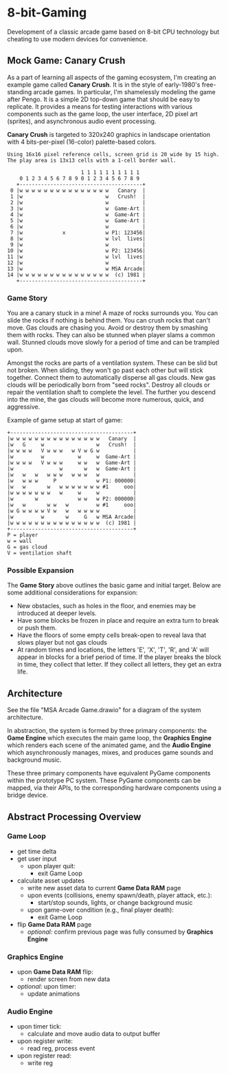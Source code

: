 # 8-bit-Gaming
Development of a classic arcade game based on 8-bit CPU technology but cheating to use modern devices for convenience.

## Mock Game: **Canary Crush**

As a part of learning all aspects of the gaming ecosystem, I'm creating an example game called **Canary Crush**. It is in the style of early-1980's free-standing arcade games. In particular, I'm shamelessly modeling the game after Pengo. It is a simple 2D top-down game that should be easy to replicate. It provides a means for testing interactions with various components such as the game loop, the user interface, 2D pixel art (sprites), and asynchronous audio event processing.

**Canary Crush** is targeted to 320x240 graphics in landscape orientation with 4 bits-per-pixel (16-color) palette-based colors.

    Using 16x16 pixel reference cells, screen grid is 20 wide by 15 high.
    The play area is 13x13 cells with a 1-cell border wall.

                            1 1 1 1 1 1 1 1 1 1
        0 1 2 3 4 5 6 7 8 9 0 1 2 3 4 5 6 7 8 9
       +----------------------------------------+
     0 |w w w w w w w w w w w w w w w   Canary  |
     1 |w                           w   Crush!  |
     2 |w                           w           |
     3 |w                           w  Game-Art |
     4 |w                           w  Game-Art |
     5 |w                           w  Game-Art |
     6 |w                           w           |
     7 |w             x             w P1: 123456|
     8 |w                           w lvl  lives|
     9 |w                           w           |
    10 |w                           w P2: 123456|
    11 |w                           w lvl  lives|
    12 |w                           w           |
    13 |w                           w MSA Arcade|
    14 |w w w w w w w w w w w w w w w  (c) 1981 |
       +----------------------------------------+

### Game Story

You are a canary stuck in a mine! A maze of rocks surrounds you. You can slide the rocks if nothing is behind them. You can crush rocks that can't move. Gas clouds are chasing you. Avoid or destroy them by smashing them with rocks. They can also be stunned when player slams a common wall. Stunned clouds move slowly for a period of time and can be trampled upon.

Amongst the rocks are parts of a ventilation system. These can be slid but not broken. When sliding, they won't go past each other but will stick together. Connect them to automatically disperse all gas clouds. New gas clouds will be periodically born from "seed rocks". Destroy all clouds or repair the ventilation shaft to complete the level. The further you descend into the mine, the gas clouds will become more numerous, quick, and aggressive.

Example of game setup at start of game:

    +----------------------------------------+
    |w w w w w w w w w w w w w w w   Canary  |
    |w   G     w                 w   Crush!  |
    |w w w w   V w w w   w V w G w           |
    |w         w           w     w  Game-Art |
    |w w w w   V w w w     w w   w  Game-Art |
    |w               w       w   w  Game-Art |
    |w   w   w   w w w   w w w   w           |
    |w   w w w     P             w P1: 000000|
    |w   w       w   w w w w w w w #1     ooo|
    |w w w w w w w   w     w     w           |
    |w       w             w w   w P2: 000000|
    |w   w       w w   w         w #1     ooo|
    |w G w w w w V w   w   w w w w           |
    |w         w       w     G   w MSA Arcade|
    |w w w w w w w w w w w w w w w  (c) 1981 |
    +----------------------------------------+
    P = player
    w = wall
    G = gas cloud
    V = ventilation shaft


### Possible Expansion

The **Game Story** above outlines the basic game and initial target. Below are some additional considerations for expansion:
* New obstacles, such as holes in the floor, and enemies may be introduced at deeper levels.
* Have some blocks be frozen in place and require an extra turn to break or push them.
* Have the floors of some empty cells break-open to reveal lava that slows player but not gas clouds
* At random times and locations, the letters 'E', 'X', 'T', 'R', and 'A' will appear in blocks for a brief period of time. If the player breaks the block in time, they collect that letter. If they collect all letters, they get an extra life.

## Architecture

See the file "MSA Arcade Game.drawio" for a diagram of the system architecture.

In abstraction, the system is formed by three primary components: the **Game Engine** which executes the main game loop, the **Graphics Engine** which renders each scene of the animated game, and the **Audio Engine** which asynchronously manages, mixes, and produces game sounds and background music.

These three primary components have equivalent PyGame components within the prototype PC system.  These PyGame components can be mapped, via their APIs, to the corresponding hardware components using a bridge device.


## Abstract Processing Overview

### Game Loop
 * get time delta
 * get user input
   * upon player quit:
     * exit Game Loop
 * calculate asset updates
   * write new asset data to current **Game Data RAM** page
   * upon events (collisions, enemy spawn/death, player attack, etc.):
     * start/stop sounds, lights, or change background music
   * upon game-over condition (e.g., final player death):
     * exit Game Loop
 * flip **Game Data RAM** page
   * _optional:_ confirm previous page was fully consumed by **Graphics Engine**

### Graphics Engine
 * upon **Game Data RAM** flip:
   * render screen from new data
 * _optional:_ upon timer:
   * update animations

### Audio Engine
 * upon timer tick:
   * calculate and move audio data to output buffer
 * upon register write:
   * read reg, process event
 * upon register read:
   * write reg
